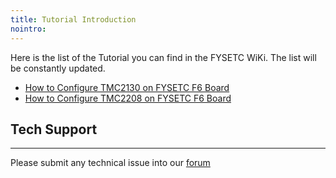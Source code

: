 ```yaml
---
title: Tutorial Introduction
nointro:
---
```


Here is the list of the Tutorial you can find in the FYSETC WiKi. The list will be constantly updated.

- [How to Configure TMC2130 on FYSETC F6 Board](/How_to_Configure_TMC2130_on_FYSETC-F6-Board/)
- [How to Configure TMC2208 on FYSETC F6 Board](/How_to_Configure_TMC2208_on_FYSETC-F6-Board/)

## Tech Support

---
Please submit any technical issue into our [forum](http://forum.fysetc.com/) 